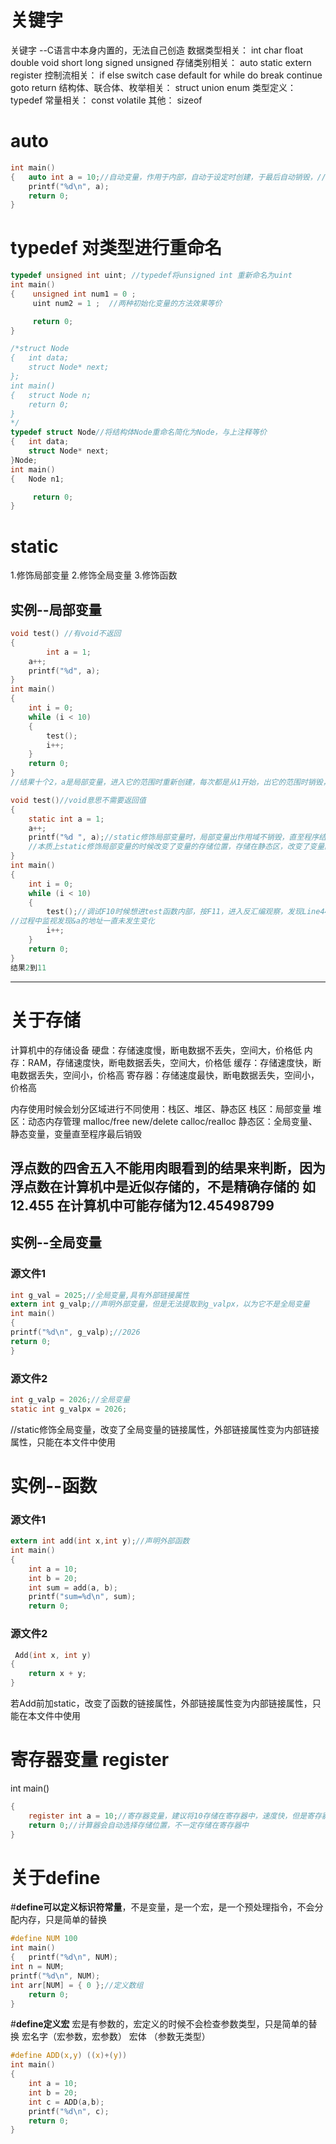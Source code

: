 # 关键字
关键字 --C语言中本身内置的，无法自己创造
数据类型相关：
int char float double void short long signed unsigned
存储类别相关：
auto static extern register
控制流相关：
if else switch case default for while do break continue goto return
结构体、联合体、枚举相关： 
struct union enum
类型定义：
typedef
常量相关：
const volatile
其他：
sizeof
# auto
```c
int main()
{   auto int a = 10;//自动变量，作用于内部，自动于设定时创建，于最后自动销毁，//auto可以省略
	printf("%d\n", a);
	return 0;
}
```
# typedef 对类型进行重命名
```c
typedef unsigned int uint; //typedef将unsigned int 重新命名为uint
int main()
{    unsigned int num1 = 0 ;
     uint num2 = 1 ;  //两种初始化变量的方法效果等价

     return 0;
}
```
```c
/*struct Node
{   int data;
    struct Node* next; 
};
int main()
{   struct Node n;
    return 0;
}
*/
typedef struct Node//将结构体Node重命名简化为Node，与上注释等价
{   int data;
    struct Node* next; 
}Node;
int main()
{   Node n1;

     return 0;
}
```
# static
1.修饰局部变量
2.修饰全局变量
3.修饰函数
## 实例--局部变量
```c
void test() //有void不返回
{
        int a = 1;
	a++;
	printf("%d", a);
}
int main()
{
	int i = 0;
	while (i < 10)
	{
		test();
		i++;
	}
	return 0;
}
//结果十个2，a是局部变量，进入它的范围时重新创建，每次都是从1开始，出它的范围时销毁，下次调用又从1开始
```
```c
void test()//void意思不需要返回值
{
	static int a = 1;
	a++;
	printf("%d ", a);//static修饰局部变量时，局部变量出作用域不销毁，直至程序结束时候才销毁
	//本质上static修饰局部变量的时候改变了变量的存储位置，存储在静态区，改变了变量的生命周期
}
int main()
{
	int i = 0;
	while (i < 10)
	{
		test();//调试F10时候想进test函数内部，按F11，进入反汇编观察，发现Line44无汇编代码，即证明执行过程中不会再创建a，会一直使用第一次创建的a，
//过程中监视发现&a的地址一直未发生变化
		i++;
	}
	return 0;
}
结果2到11
```
---
# 关于存储
计算机中的存储设备
硬盘：存储速度慢，断电数据不丢失，空间大，价格低
内存：RAM，存储速度快，断电数据丢失，空间大，价格低
缓存：存储速度快，断电数据丢失，空间小，价格高
寄存器：存储速度最快，断电数据丢失，空间小，价格高

内存使用时候会划分区域进行不同使用：栈区、堆区、静态区
栈区：局部变量
堆区：动态内存管理 malloc/free new/delete  calloc/realloc
静态区：全局变量、静态变量，变量直至程序最后销毁

浮点数的四舍五入不能用肉眼看到的结果来判断，因为浮点数在计算机中是近似存储的，不是精确存储的
如12.455 在计算机中可能存储为12.45498799
---
## 实例--全局变量
### 源文件1
```c
int g_val = 2025;//全局变量,具有外部链接属性
extern int g_valp;//声明外部变量，但是无法提取到g_valpx，以为它不是全局变量
int main()
{ 
printf("%d\n", g_valp);//2026
return 0;
} 
```
### 源文件2
```c
int g_valp = 2026;//全局变量
static int g_valpx = 2026;
```
//static修饰全局变量，改变了全局变量的链接属性，外部链接属性变为内部链接属性，只能在本文件中使用
# 实例--函数
### 源文件1

```c
extern int add(int x,int y);//声明外部函数
int main()
{
	int a = 10;
	int b = 20;
	int sum = add(a, b);
	printf("sum=%d\n", sum);
	return 0;

```
### 源文件2

```c
 Add(int x, int y)
{
	return x + y;
}
```

若Add前加static，改变了函数的链接属性，外部链接属性变为内部链接属性，只能在本文件中使用

# 寄存器变量 register
int main()
```c
{
	register int a = 10;//寄存器变量，建议将10存储在寄存器中，速度快，但是寄存器有限，不能存储过大的数据
	return 0;//计算器会自动选择存储位置，不一定存储在寄存器中
}
```
# 关于define
#**define可以定义标识符常量**，不是变量，是一个宏，是一个预处理指令，不会分配内存，只是简单的替换
```c
#define NUM 100
int main()
{   printf("%d\n", NUM);
int n = NUM;
printf("%d\n", NUM);
int arr[NUM] = { 0 };//定义数组
	return 0;
}
```
#**define定义宏**
宏是有参数的，宏定义的时候不会检查参数类型，只是简单的替换
宏名字（宏参数，宏参数） 宏体 （参数无类型）
```c
#define ADD(x,y) ((x)+(y))
int main()
{
	int a = 10;
	int b = 20;
	int c = ADD(a,b);
	printf("%d\n", c);
	return 0;
}
```

